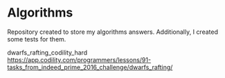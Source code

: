 # Algorithms
Repository created to store my algorithms answers.
Additionally, I created some tests for them.

dwarfs_rafting_codility_hard  
https://app.codility.com/programmers/lessons/91-tasks_from_indeed_prime_2016_challenge/dwarfs_rafting/
